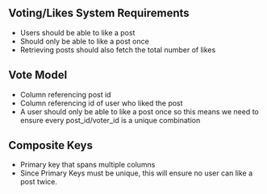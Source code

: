 ## Voting/Likes System Requirements
* Users should be able to like a post
* Should only be able to like a post once 
* Retrieving posts should also fetch the total number of likes

## Vote Model 
* Column referencing post id
* Column referencing id of user who liked the post
* A user should only be able to like a post once so this means we need to ensure every post_id/voter_id is a unique combination

## Composite Keys
* Primary key that spans multiple columns
* Since Primary Keys must be unique, this will ensure no user can like a post twice.
